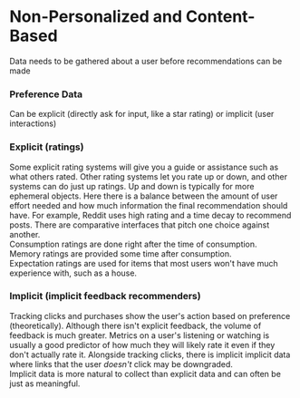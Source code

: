 # Non-Personalized and Content-Based
Data needs to be gathered about a user before recommendations can be made

### Preference Data
Can be explicit (directly ask for input, like a star rating) or implicit (user interactions)   

### Explicit (ratings)
Some explicit rating systems will give you a guide or assistance such as what others rated. Other rating systems let you rate up or down, and other systems can do just up ratings. Up and down is typically for more ephemeral objects. Here there is a balance between the amount of user effort needed and how much information the final recommendation should have. For example, Reddit uses high rating and a time decay to recommend posts. There are comparative interfaces that pitch one choice against another.  
Consumption ratings are done right after the time of consumption.  
Memory ratings are provided some time after consumption.  
Expectation ratings are used for items that most users won't have much experience with, such as a house.  

### Implicit (implicit feedback recommenders)
Tracking clicks and purchases show the user's action based on preference (theoretically). Although there isn't explicit feedback, the volume of feedback is much greater. Metrics on a user's listening or watching is usually a good predictor of how much they will likely rate it even if they don't actually rate it. Alongside tracking clicks, there is implicit implicit data where links that the user *doesn't* click may be downgraded.  
Implicit data is more natural to collect than explicit data and can often be just as meaningful. 
